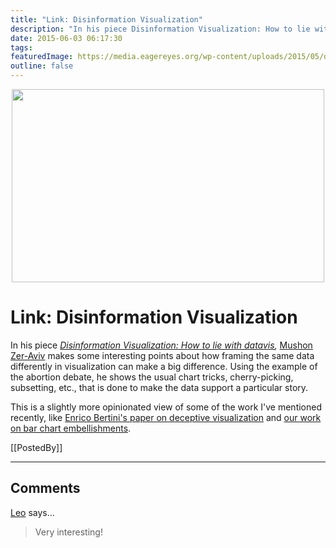 ```yaml
---
title: "Link: Disinformation Visualization"
description: "In his piece Disinformation Visualization: How to lie with datavis, Mushon Zer-Aviv makes some interesting points about how framing the same data differently in visualization can make a big difference. Using the example of the abortion debate, he shows the usual chart tricks, cherry-picking, subsetting, etc., that is done to make the data support a particular story."
date: 2015-06-03 06:17:30
tags: 
featuredImage: https://media.eagereyes.org/wp-content/uploads/2015/05/disinformation-teaser.jpg
outline: false
---
```


<p align="center"><img src="https://media.eagereyes.org/wp-content/uploads/2015/05/disinformation-teaser.jpg" width="500" height="309" /></p>

# Link: Disinformation Visualization

In his piece <em><a href="https://visualisingadvocacy.org/blog/disinformation-visualization-how-lie-datavis">Disinformation Visualization: How to lie with datavis</a>,</em> <a href="http://mushon.com/">Mushon Zer-Aviv</a> makes some interesting points about how framing the same data differently in visualization can make a big difference. Using the example of the abortion debate, he shows the usual chart tricks, cherry-picking, subsetting, etc., that is done to make the data support a particular story.

This is a slightly more opinionated view of some of the work I've mentioned recently, like <a href="http://fellinlovewithdata.com/research/deceptive-visualizations">Enrico Bertini's paper on deceptive visualization</a> and <a href="/blog/2015/evaluation-of-the-impact-of-visual-embellishments-in-bar-charts">our work on bar chart embellishments</a>.

[[PostedBy]]

<aside class="comments">

---
## Comments

<a href="http://www.leo#" rel="nofollow noopener" target="_blank">Leo</a> says…
>	Very interesting!

</aside>

